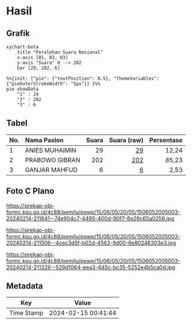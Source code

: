 # Hasil

## Grafik

```mermaid
xychart-beta
    title "Perolehan Suara Nasional"
    x-axis [01, 02, 03]
    y-axis "Suara" 0 --> 202
    bar [29, 202, 6]
```

```mermaid
%%{init: {"pie": {"textPosition": 0.5}, "themeVariables": {"pieOuterStrokeWidth": "5px"}} }%%
pie showData
    "1" : 29
    "2" : 202
    "3" : 6
```

## Tabel

| No. | Nama Paslon    | Suara | Suara (raw) | Persentase |
|:--- |:-------------- | -----:| -----------:| ----------:|
| 1   | ANIES MUHAIMIN | 29    | [29][p-1]   | 12,24      |
| 2   | PRABOWO GIBRAN | 202   | [202][p-2]  | 85,23      |
| 3   | GANJAR MAHFUD  | 6     | [6][p-3]    | 2,53       |


[p-1]: https://github.com/gigit-pemilu/pemilu-2024/blob/main/pilpres/hitung-suara/sub/15-jambi/sub/06-tanjung-jabung-barat/sub/05-merlung/sub/2005-penyabungan/sub/003-tps/sub/paslon-1.txt
[p-2]: https://github.com/gigit-pemilu/pemilu-2024/blob/main/pilpres/hitung-suara/sub/15-jambi/sub/06-tanjung-jabung-barat/sub/05-merlung/sub/2005-penyabungan/sub/003-tps/sub/paslon-2.txt
[p-3]: https://github.com/gigit-pemilu/pemilu-2024/blob/main/pilpres/hitung-suara/sub/15-jambi/sub/06-tanjung-jabung-barat/sub/05-merlung/sub/2005-penyabungan/sub/003-tps/sub/paslon-3.txt

## Foto C Plano

https://sirekap-obj-formc.kpu.go.id/4c88/pemilu/ppwp/15/06/05/20/05/1506052005003-20240214-211641--74e904c7-4495-400d-90f7-6e26c65a0256.jpg

https://sirekap-obj-formc.kpu.go.id/4c88/pemilu/ppwp/15/06/05/20/05/1506052005003-20240214-211506--4cec3d5f-b02d-4563-9d00-6e80246303e3.jpg

https://sirekap-obj-formc.kpu.go.id/4c88/pemilu/ppwp/15/06/05/20/05/1506052005003-20240214-211326--529d1064-eea3-4d3c-bc35-5252e4b5ca0d.jpg


## Metadata

| Key        | Value               |
| ---------- | ------------------- |
| Time Stamp | 2024-02-15 00:41:44 |



